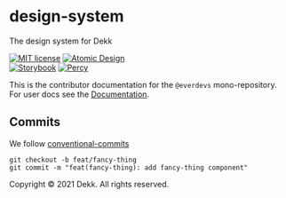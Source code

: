 # design-system

The design system for Dekk

[![MIT license][license-badge]][license]
[![Atomic Design][atomic-design-badge]][atomic-design]  
[![Storybook][storybook-badge]][storybook]
[![Percy][percy-badge]][percy]

This is the contributor documentation for the `@everdevs` mono-repository.
For user docs see the [Documentation][docs].

## Commits

We follow [conventional-commits]

```
git checkout -b feat/fancy-thing
git commit -m "feat(fancy-thing): add fancy-thing component"
```

Copyright © 2021 Dekk. All rights reserved.

[docs]: https://design-system-dekk.vercel.app/
[percy-badge]: https://img.shields.io/badge/Visual_Regression-Percy-9e66bf?style=for-the-badge
[percy]: https://percy.io/70750019/Dekk-UI
[storybook-badge]: https://img.shields.io/badge/Documentation-Storybook-ff4685?style=for-the-badge
[storybook]: https://design-system-dekk.vercel.app/
[atomic-design-badge]: https://img.shields.io/badge/System-Atomic_Design-be6700?style=for-the-badge
[atomic-design]: https://atomicdesign.bradfrost.com/
[license-badge]: https://img.shields.io/badge/license-MIT-blue.svg?style=for-the-badge
[license]: https://github.com/everdevs/design-system/blob/master/LICENSE
[conventional-commits]: https://www.conventionalcommits.org/en/v1.0.0-beta.2/
